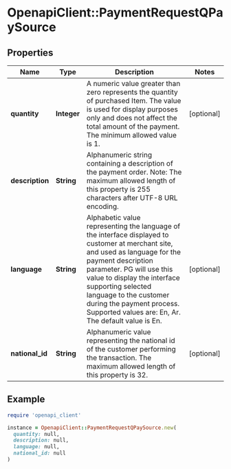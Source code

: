 # OpenapiClient::PaymentRequestQPaySource

## Properties

| Name | Type | Description | Notes |
| ---- | ---- | ----------- | ----- |
| **quantity** | **Integer** | A numeric value greater than zero represents the quantity of purchased Item. The value is used for display purposes only and does not affect the total amount of the payment. The minimum allowed value is 1. | [optional] |
| **description** | **String** | Alphanumeric string containing a description of the payment order. Note: The maximum allowed length of this property is 255 characters after UTF-8 URL encoding. |  |
| **language** | **String** | Alphabetic value representing the language of the interface displayed to customer at merchant site, and used as language for the payment description parameter.  PG will use this value to display the interface supporting selected language to the customer during the payment process.  Supported values are: En, Ar. The default value is En. | [optional] |
| **national_id** | **String** | Alphanumeric value representing the national id of the customer performing the transaction. The maximum allowed length of this property is 32. | [optional] |

## Example

```ruby
require 'openapi_client'

instance = OpenapiClient::PaymentRequestQPaySource.new(
  quantity: null,
  description: null,
  language: null,
  national_id: null
)
```

